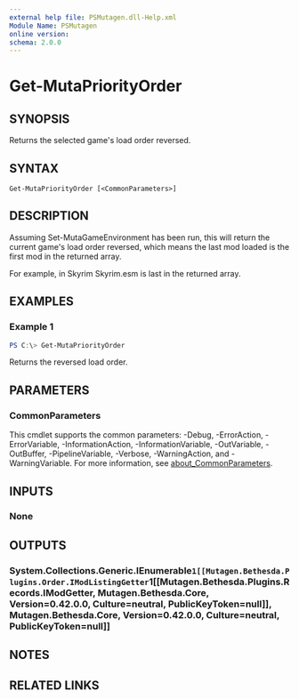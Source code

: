 ```yaml
---
external help file: PSMutagen.dll-Help.xml
Module Name: PSMutagen
online version:
schema: 2.0.0
---
```


# Get-MutaPriorityOrder

## SYNOPSIS
Returns the selected game's load order reversed.

## SYNTAX

```
Get-MutaPriorityOrder [<CommonParameters>]
```

## DESCRIPTION
Assuming Set-MutaGameEnvironment has been run, this will return the current game's load order reversed, which means the last mod loaded is the first mod in the returned array.

For example, in Skyrim Skyrim.esm is last in the returned array.

## EXAMPLES

### Example 1
```powershell
PS C:\> Get-MutaPriorityOrder
```

Returns the reversed load order.

## PARAMETERS

### CommonParameters
This cmdlet supports the common parameters: -Debug, -ErrorAction, -ErrorVariable, -InformationAction, -InformationVariable, -OutVariable, -OutBuffer, -PipelineVariable, -Verbose, -WarningAction, and -WarningVariable. For more information, see [about_CommonParameters](http://go.microsoft.com/fwlink/?LinkID=113216).

## INPUTS

### None

## OUTPUTS

### System.Collections.Generic.IEnumerable`1[[Mutagen.Bethesda.Plugins.Order.IModListingGetter`1[[Mutagen.Bethesda.Plugins.Records.IModGetter, Mutagen.Bethesda.Core, Version=0.42.0.0, Culture=neutral, PublicKeyToken=null]], Mutagen.Bethesda.Core, Version=0.42.0.0, Culture=neutral, PublicKeyToken=null]]

## NOTES

## RELATED LINKS
